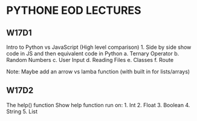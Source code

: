 # PYTHONE EOD LECTURES

## W17D1

Intro to Python vs JavaScript (High level comparison)
    1. Side by side show code in JS and then equivalent code in Python
        a. Ternary Operator
        b. Random Numbers
        c. User Input
        d. Reading Files
        e. Classes
        f. Route

Note:  Maybe add an arrow vs lamba function (with built in for lists/arrays)

## W17D2

The help() function
Show help function run on:
    1. Int
    2. Float
    3. Boolean
    4. String
    5. List